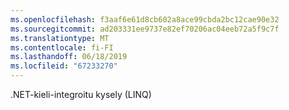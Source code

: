 ```yaml
---
ms.openlocfilehash: f3aaf6e61d8cb602a8ace99cbda2bc12cae90e32
ms.sourcegitcommit: ad203331ee9737e82ef70206ac04eeb72a5f9c7f
ms.translationtype: MT
ms.contentlocale: fi-FI
ms.lasthandoff: 06/18/2019
ms.locfileid: "67233270"
---
```

.NET-kieli-integroitu kysely (LINQ)